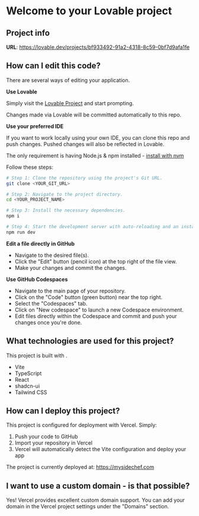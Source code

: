 # Welcome to your Lovable project

## Project info

**URL**: https://lovable.dev/projects/bf933492-91a2-4318-8c59-0bf7d9afa1fe

## How can I edit this code?

There are several ways of editing your application.

**Use Lovable**

Simply visit the [Lovable Project](https://lovable.dev/projects/bf933492-91a2-4318-8c59-0bf7d9afa1fe) and start prompting.

Changes made via Lovable will be committed automatically to this repo.

**Use your preferred IDE**

If you want to work locally using your own IDE, you can clone this repo and push changes. Pushed changes will also be reflected in Lovable.

The only requirement is having Node.js & npm installed - [install with nvm](https://github.com/nvm-sh/nvm#installing-and-updating)

Follow these steps:

```sh
# Step 1: Clone the repository using the project's Git URL.
git clone <YOUR_GIT_URL>

# Step 2: Navigate to the project directory.
cd <YOUR_PROJECT_NAME>

# Step 3: Install the necessary dependencies.
npm i

# Step 4: Start the development server with auto-reloading and an instant preview.
npm run dev
```

**Edit a file directly in GitHub**

- Navigate to the desired file(s).
- Click the "Edit" button (pencil icon) at the top right of the file view.
- Make your changes and commit the changes.

**Use GitHub Codespaces**

- Navigate to the main page of your repository.
- Click on the "Code" button (green button) near the top right.
- Select the "Codespaces" tab.
- Click on "New codespace" to launch a new Codespace environment.
- Edit files directly within the Codespace and commit and push your changes once you're done.

## What technologies are used for this project?

This project is built with .

- Vite
- TypeScript
- React
- shadcn-ui
- Tailwind CSS

## How can I deploy this project?

This project is configured for deployment with Vercel. Simply:
1. Push your code to GitHub
2. Import your repository in Vercel
3. Vercel will automatically detect the Vite configuration and deploy your app

The project is currently deployed at: https://mysidechef.com

## I want to use a custom domain - is that possible?

Yes! Vercel provides excellent custom domain support. You can add your domain in the Vercel project settings under the "Domains" section.

